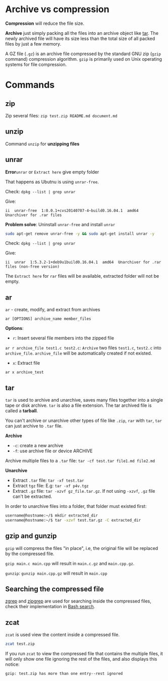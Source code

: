 # Archive vs compression

**Compression** will reduce the file size.

**Archive** just simply packing all the files into an archive object like [tar](#tar). The newly archived file will have its size less than the total size of all packed files by just a few memory.

A GZ file (``.gz``) is an archive file compressed by the standard GNU zip (``gzip`` command) compression algorithm. ``gzip`` is primarily used on Unix operating systems for file compression.

# Commands

## zip

Zip several files: ``zip test.zip README.md document.md``

## unzip

Command ``unzip`` for **unzipping files**

## unrar

**Error**``unrar`` or ``Extract here`` give empty folder

That happens as Ubutnu is using ``unrar-free``.

Check: ``dpkg --list | grep unrar``

Give:

```
ii  unrar-free  1:0.0.1+cvs20140707-4~build0.16.04.1  amd64  Unarchiver for .rar files
```

**Problem solve**: Uninstall ``unrar-free`` and install ``unrar`` 

```sh
sudo apt-get remove unrar-free -y && sudo apt-get install unrar -y
```
Check: ``dpkg --list | grep unrar``

Give:

```
ii  unrar  1:5.3.2-1+deb9u1build0.16.04.1  amd64  Unarchiver for .rar files (non-free version)
```

The ``Extract here`` for ``rar`` files will be available, extracted folder will not be empty. 

## ar

``ar`` - create, modify, and extract from archives

``ar [OPTIONS] archive_name member_files``

**Options**:

* ``r``: Insert several file members into the zipped file

``ar r archive_file test1.c test2.c``: ``Archive`` two files ``test1.c``, ``test2.c`` into ``archive_file``. ``archive_file`` will be automatically created if not existed.

* ``x``: Extract file

``ar x archive_test``

## tar

``tar`` is used to archive and unarchive, saves many files together into a single tape or disk archive. ``tar`` is also a file extension. The tar archived file is called a **tarball**.

You can't archive or unarchive other types of file like ``.zip``, ``rar`` with ``tar``, ``tar`` can just archive to ``.tar`` file.

**Archive**
* ``-c``: create a new archive
* ``-f``: use archive file or device ARCHIVE

Archive multiple files to a ``.tar`` file: ``tar -cf test.tar file1.md file2.md``

**Unarchive**
* Extract ``.tar`` file: ``tar -xf test.tar``
* Extract ``tgz`` file: E.g: ``tar -xf p4v.tgz``
* Extract ``.gz`` file: ``tar -xzvf gz_file.tar.gz``. If not using ``-xzvf``, ``.gz`` file can't be extracted.

In order to unarchive files into a folder, that folder must existed first:

```sh
username@hostname:~/$ mkdir extracted_dir
username@hostname:~/$ tar -xzvf test.tar.gz -C extracted_dir
```

## gzip and gunzip

``gzip`` will compress the files "in place", i.e, the original file will be replaced by the compressed file.

``gzip main.c main.cpp`` will result in ``main.c.gz`` and ``main.cpp.gz``.

``gunzip``: ``gunzip main.cpp.gz`` will result in ``main.cpp``

## Searching the compressed file

[zgrep](../../Bash%20script/Searching.md#zgrep) and [zipgrep](../../Bash%20script/Searching.md#zipgrep) are used for searching inside the compressed files, check their implementation in [Bash search]().

## zcat

``zcat`` is used view the content inside a compressed file.

```sh
zcat test.zip
```
If you run ``zcat`` to view the compressed file that contains the multiple files, it will only show one file ignoring the rest of the files, and also displays this notice:

```
gzip: test.zip has more than one entry--rest ignored
```
